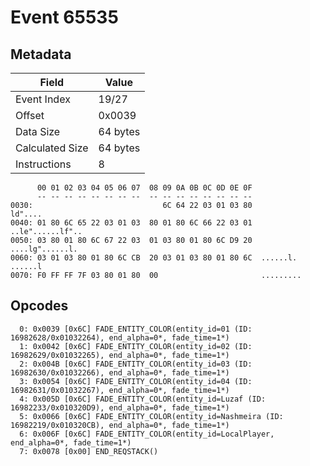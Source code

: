# Event 65535

## Metadata

| Field           | Value    |
|-----------------|----------|
| Event Index     | 19/27    |
| Offset          | 0x0039   |
| Data Size       | 64 bytes |
| Calculated Size | 64 bytes |
| Instructions    | 8        |

```
      00 01 02 03 04 05 06 07  08 09 0A 0B 0C 0D 0E 0F
      -- -- -- -- -- -- -- --  -- -- -- -- -- -- -- --
0030:                             6C 64 22 03 01 03 80           ld"....
0040: 01 80 6C 65 22 03 01 03  80 01 80 6C 66 22 03 01  ..le"......lf"..
0050: 03 80 01 80 6C 67 22 03  01 03 80 01 80 6C D9 20  ....lg"......l. 
0060: 03 01 03 80 01 80 6C CB  20 03 01 03 80 01 80 6C  ......l. ......l
0070: F0 FF FF 7F 03 80 01 80  00                       .........       
```

## Opcodes

```
  0: 0x0039 [0x6C] FADE_ENTITY_COLOR(entity_id=01 (ID: 16982628/0x01032264), end_alpha=0*, fade_time=1*)
  1: 0x0042 [0x6C] FADE_ENTITY_COLOR(entity_id=02 (ID: 16982629/0x01032265), end_alpha=0*, fade_time=1*)
  2: 0x004B [0x6C] FADE_ENTITY_COLOR(entity_id=03 (ID: 16982630/0x01032266), end_alpha=0*, fade_time=1*)
  3: 0x0054 [0x6C] FADE_ENTITY_COLOR(entity_id=04 (ID: 16982631/0x01032267), end_alpha=0*, fade_time=1*)
  4: 0x005D [0x6C] FADE_ENTITY_COLOR(entity_id=Luzaf (ID: 16982233/0x010320D9), end_alpha=0*, fade_time=1*)
  5: 0x0066 [0x6C] FADE_ENTITY_COLOR(entity_id=Nashmeira (ID: 16982219/0x010320CB), end_alpha=0*, fade_time=1*)
  6: 0x006F [0x6C] FADE_ENTITY_COLOR(entity_id=LocalPlayer, end_alpha=0*, fade_time=1*)
  7: 0x0078 [0x00] END_REQSTACK()
```
